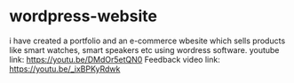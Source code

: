 # wordpress-website
i have created a portfolio and an e-commerce wbesite which sells products like smart watches, smart speakers etc using wordress software.
youtube link: https://youtu.be/DMdOr5etQN0
Feedback video link: https://youtu.be/_ixBPKyRdwk
